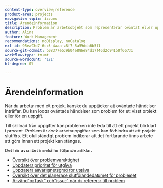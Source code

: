 ```yaml
---
content-type: overview;reference
product-area: projects
navigation-topic: issues
title: Ärendeinformation
description: Problem är arbetsobjekt som representerar oväntat eller oplanerat arbete i ett projekt. Följande artiklar innehåller information om problem.
author: Alina
feature: Work Management
recommendations: noDisplay, noCatalog
exl-id: 95ea93d7-6cc3-4aaa-a8f7-8a59dda6b5f1
source-git-commit: b08377e539b04e896e84d17f46d2c941b0f66731
workflow-type: tm+mt
source-wordcount: '121'
ht-degree: 0%

---
```


# Ärendeinformation

När du arbetar med ett projekt kanske du upptäcker att oväntade händelser inträffar. Du kan logga oväntade händelser som problem för ett visst projekt eller för en uppgift.

Till skillnad från uppgifter kan problemen inte leda till att ett projekt blir klart i procent. Problem är dock arbetsuppgifter som kan förhindra att ett projekt slutförs. Ett ofullständigt problem indikerar att det fortfarande finns arbete att göra innan ett projekt kan stängas.

Det här avsnittet innehåller följande artiklar:

* [Översikt över problemvaraktighet](../../../manage-work/issues/issue-information/issue-duration.md)
* [Uppdatera prioritet för utgåva](../../../manage-work/issues/issue-information/update-issue-priority.md)
* [Uppdatera allvarlighetsgrad för utgåva](../../../manage-work/issues/issue-information/update-issue-severity.md)
* [Översikt över det planerade slutförandedatumet för problemet](../../../manage-work/issues/issue-information/issue-planned-completion-date.md)
* [Använd&quot;opTask&quot; och&quot;issue&quot; när du refererar till problem](../../../manage-work/issues/issue-information/use-optask-instead-of-issue.md)
